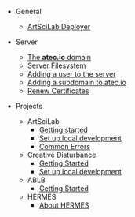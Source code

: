 - General
  - [ArtSciLab Deployer](deployer.md "The deployer")

- Server
  - [The **atec.io** domain](/server/atec.io.md "atec.io")
  - [Server Filesystem](/server/filesystem.md "Server Filesystem")
  - [Adding a user to the server](/server/addUser.md "Adding a user")
  - [Adding a subdomain to atec.io](/server/addSubdomain.md "Adding a subdomain")
  - [Renew Certificates](/server/renewCertificates.md "Renew Certificates")

- Projects
  - ArtSciLab
    - [Getting started](/projects/artscilab/ "ArtSciLab")
    - [Set up local development](/projects/artscilab/localDevelopment.md "ArtSciLab local development")
    - [Common Errors](/projects/artscilab/commonErrors.md)
  - Creative Disturbance
    - [Getting Started](/projects/cd/ "Creative Disturbance")
    - [Set up local development](/projects/cd/localDevelopment.md "CD local development")
  - ABLB
    - [Getting Started](/projects/ablb/ "ABLB")
  - HERMES
    - [About HERMES](/projects/hermes/ "HERMES")


